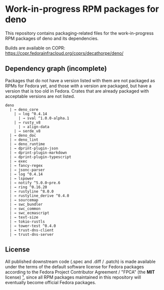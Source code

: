 # Work-in-progress RPM packages for deno

This repository contains packaging-related files for the work-in-progress
RPM packages of deno and its dependencies.

Builds are available on COPR: <https://copr.fedorainfracloud.org/coprs/decathorpe/deno/>

## 

## Dependency graph (incomplete)

Packages that do not have a version listed with them are not packaged as RPMs
for Fedora yet, and those *with* a version are packaged, but have a version that
is too old in Fedora. Crates that are already packaged with acceptable versions
are not listed.

```
deno
  | → deno_core
    | → log ^0.4.14
      | → sval ^1.0.0-alpha.1
    | → rusty_v8
      | → align-data
    | → serde_v8
  | → deno_doc
  | → deno_lint
  | → deno_runtime
  | → dprint-plugin-json
  | → dprint-plugin-markdown
  | → dprint-plugin-typescript
  | → exec
  | → fancy-regex
  | → jsonc-parser
  | → log ^0.4.14
  | → lspower
  | → notify ^5.0.0~pre.6
  | → ring ^0.16.20
  | → rustyline ^8.0.0
  | → rustyline_derive ^0.4.0
  | → sourcemap
  | → swc_bundler
  | → swc_common
  | → swc_ecmascript
  | → text-size
  | → tokio-rustls
  | → tower-test ^0.4.0
  | → trust-dns-client
  | → trust-dns-server
```

## License

All published downstream code (.spec and .diff / .patch) is made available
under the terms of the default software license for Fedora packages according
to the Fedora Project Contributor Agreement / "FPCA" (the **MIT** license) [¹],
since all RPM packages maintained in this repository will eventually become
official Fedora packages.

[¹]: https://fedoraproject.org/wiki/Legal:Fedora_Project_Contributor_Agreement

